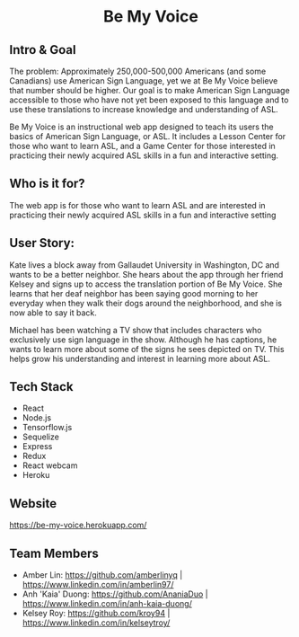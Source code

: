 # <p align="center"> Be My Voice </p>

## Intro & Goal
The problem: Approximately 250,000-500,000 Americans (and some Canadians) use American Sign Language, yet we at Be My Voice believe that number should be higher. Our goal is to make American Sign Language accessible to those who have not yet been exposed to this language and to use these translations to increase knowledge and understanding of ASL. 

Be My Voice is an instructional web app designed to teach its users the basics of American Sign Language, or ASL.  It includes a Lesson Center for those who want to learn ASL, and a Game Center for those interested in practicing their newly acquired ASL skills in a fun and interactive setting.

## Who is it for?
The web app is for those who want to learn ASL and are interested in practicing their newly acquired ASL skills in a fun and interactive setting

## User Story:

Kate lives a block away from Gallaudet University in Washington, DC and wants to be a better neighbor. She hears about the app through her friend Kelsey and signs up to access the translation portion of Be My Voice. She learns that her deaf neighbor has been saying good morning to her everyday when they walk their dogs around the neighborhood, and she is now able to say it back.

Michael has been watching a TV show that includes characters who exclusively use sign language in the show. Although he has captions, he wants to learn more about some of the signs he sees depicted on TV. This helps grow his understanding and interest in learning more about ASL.

## Tech Stack
* React
* Node.js
* Tensorflow.js
* Sequelize
* Express
* Redux
* React webcam
* Heroku

## Website
https://be-my-voice.herokuapp.com/

## Team Members
* Amber Lin: https://github.com/amberlinyq | https://www.linkedin.com/in/amberlin97/
* Anh 'Kaia' Duong: https://github.com/AnaniaDuo | https://www.linkedin.com/in/anh-kaia-duong/
* Kelsey Roy: https://github.com/kroy94 | https://www.linkedin.com/in/kelseytroy/
